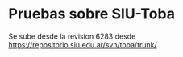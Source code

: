Pruebas sobre SIU-Toba
========

Se sube desde la revision 6283 desde https://repositorio.siu.edu.ar/svn/toba/trunk/

